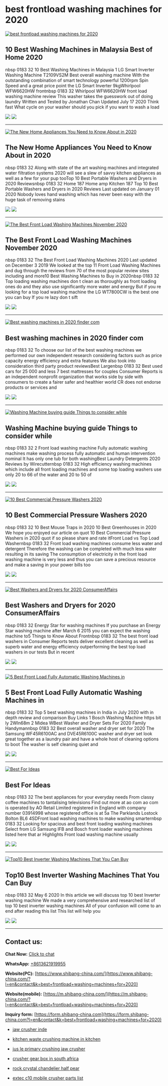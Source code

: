 # best frontload washing machines for 2020

<a href="https://swt.shibang-china.com/?l=en&img&k=best+frontload+washing+machines+for+2020" target="_blank">![best frontload washing machines for 2020](http://static.shibang-china.com/all-800x300/1105.jpg)</a>

## 10 Best Washing Machines in Malaysia Best of Home 2020
nbsp 0183 32 10 Best Washing Machines in Malaysia 1 LG Smart Inverter Washing Machine T2109VS2M Best overall washing machine With the outstanding combination of smart technology powerful 1200rpm Spin Speed and a great price point the LG Smart Inverter 9kgWhirlpool WFW6620HW frontnbsp 0183 32 Whirlpool WFW6620HW front load washing machine review This washer takes the guesswork out of doing laundry Written and Tested by Jonathan Chan Updated July 17 2020 Think fast What cycle on your washer should you pick if you want to wash a load


<a href="https://whatsapp.shibangsoft.com/WhatsApp.php" target="_blank" title="WhatsApp">![](http://static.shibang-china.com/icon/whatsapp.png)</a> <a href="https://swt.shibang-china.com/?l=en&icon&k=best+frontload+washing+machines+for+2020" target="_blank">![](http://static.shibang-china.com/icon/chat-en.png)</a>

---

<a href="https://swt.shibang-china.com/?l=en&img&k=best+frontload+washing+machines+for+2020" target="_blank">![The New Home Appliances You Need to Know About in 2020](http://static.shibang-china.com/all-800x300/1264.jpg)</a>

## The New Home Appliances You Need to Know About in 2020
nbsp 0183 32 Along with state of the art washing machines and integrated water filtration systems 2020 will see a slew of savvy kitchen appliances as well as a few for your pup tooTop 10 Best Portable Washers and Dryers in 2020 Reviewsnbsp 0183 32 Home 187 Home amp Kitchen 187 Top 10 Best Portable Washers and Dryers in 2020 Reviews Last updated on January 01 2020 Nobody loves hand washing which has never been easy with the huge task of removing stains


<a href="https://whatsapp.shibangsoft.com/WhatsApp.php" target="_blank" title="WhatsApp">![](http://static.shibang-china.com/icon/whatsapp.png)</a> <a href="https://swt.shibang-china.com/?l=en&icon&k=best+frontload+washing+machines+for+2020" target="_blank">![](http://static.shibang-china.com/icon/chat-en.png)</a>

---

<a href="https://swt.shibang-china.com/?l=en&img&k=best+frontload+washing+machines+for+2020" target="_blank">![The Best Front Load Washing Machines November 2020](http://static.shibang-china.com/all-800x300/879.jpg)</a>

## The Best Front Load Washing Machines November 2020
nbsp 0183 32 The Best Front Load Washing Machines 2020 Last updated on December 3 2019 We looked at the top 11 Front Load Washing Machines and dug through the reviews from 70 of the most popular review sites including and more10 Best Washing Machines to Buy in 2020nbsp 0183 32 Top loading washing machines don t clean as thoroughly as front loading ones do and they also use significantly more water and energy But if you re looking for a top load washing machine the LG WT7800CW is the best one you can buy If you re lazy don t sift


<a href="https://whatsapp.shibangsoft.com/WhatsApp.php" target="_blank" title="WhatsApp">![](http://static.shibang-china.com/icon/whatsapp.png)</a> <a href="https://swt.shibang-china.com/?l=en&icon&k=best+frontload+washing+machines+for+2020" target="_blank">![](http://static.shibang-china.com/icon/chat-en.png)</a>

---

<a href="https://swt.shibang-china.com/?l=en&img&k=best+frontload+washing+machines+for+2020" target="_blank">![Best washing machines in 2020 finder com](http://static.shibang-china.com/all-800x300/356.jpg)</a>

## Best washing machines in 2020 finder com
nbsp 0183 32 To choose our list of the best washing machines we performed our own independent research considering factors such as price capacity energy efficiency and extra features We also took into consideration third party product reviewsBest Largenbsp 0183 32 Best used cars for 25 000 and less 7 best mattresses for couples Consumer Reports is an independent nonprofit organization that works side by side with consumers to create a fairer safer and healthier world CR does not endorse products or services and


<a href="https://whatsapp.shibangsoft.com/WhatsApp.php" target="_blank" title="WhatsApp">![](http://static.shibang-china.com/icon/whatsapp.png)</a> <a href="https://swt.shibang-china.com/?l=en&icon&k=best+frontload+washing+machines+for+2020" target="_blank">![](http://static.shibang-china.com/icon/chat-en.png)</a>

---

<a href="https://swt.shibang-china.com/?l=en&img&k=best+frontload+washing+machines+for+2020" target="_blank">![Washing Machine buying guide Things to consider while](http://static.shibang-china.com/all-800x300/842.jpg)</a>

## Washing Machine buying guide Things to consider while
nbsp 0183 32 2 Front load washing machine Fully automatic washing machines make washing process fully automatic and human intervention nominal It has only one tub for both washingBest Laundry Detergents 2020 Reviews by Wirecutternbsp 0183 32 High efficiency washing machines which include all front loading machines and some top loading washers use only 20 to 66 of the water and 20 to 50 of


<a href="https://whatsapp.shibangsoft.com/WhatsApp.php" target="_blank" title="WhatsApp">![](http://static.shibang-china.com/icon/whatsapp.png)</a> <a href="https://swt.shibang-china.com/?l=en&icon&k=best+frontload+washing+machines+for+2020" target="_blank">![](http://static.shibang-china.com/icon/chat-en.png)</a>

---

<a href="https://swt.shibang-china.com/?l=en&img&k=best+frontload+washing+machines+for+2020" target="_blank">![10 Best Commercial Pressure Washers 2020](http://static.shibang-china.com/all-800x300/506.jpg)</a>

## 10 Best Commercial Pressure Washers 2020
nbsp 0183 32 10 Best Mouse Traps in 2020 10 Best Greenhouses in 2020 We hope you enjoyed our article on quot 10 Best Commercial Pressure Washers in 2020 quot if so please share and rate itFront Load vs Top Load Washernbsp 0183 32 Front load washing machines consume less water and detergent Therefore the washing can be completed with much less water resulting in its saving The consumption of electricity in the front load washing machine is very less and thus you can save a precious resource and make a saving in your power bills too


<a href="https://whatsapp.shibangsoft.com/WhatsApp.php" target="_blank" title="WhatsApp">![](http://static.shibang-china.com/icon/whatsapp.png)</a> <a href="https://swt.shibang-china.com/?l=en&icon&k=best+frontload+washing+machines+for+2020" target="_blank">![](http://static.shibang-china.com/icon/chat-en.png)</a>

---

<a href="https://swt.shibang-china.com/?l=en&img&k=best+frontload+washing+machines+for+2020" target="_blank">![Best Washers and Dryers for 2020 ConsumerAffairs](http://static.shibang-china.com/all-800x300/1100.jpg)</a>

## Best Washers and Dryers for 2020 ConsumerAffairs
nbsp 0183 32 Energy Star for washing machines If you purchase an Energy Star washing machine after March 6 2015 you can expect the washing machine to5 Things to Know About Frontnbsp 0183 32 The best front load washers in Consumer Reports tests deliver excellent cleaning as well as superb water and energy efficiency outperforming the best top load washers in our tests But in recent


<a href="https://whatsapp.shibangsoft.com/WhatsApp.php" target="_blank" title="WhatsApp">![](http://static.shibang-china.com/icon/whatsapp.png)</a> <a href="https://swt.shibang-china.com/?l=en&icon&k=best+frontload+washing+machines+for+2020" target="_blank">![](http://static.shibang-china.com/icon/chat-en.png)</a>

---

<a href="https://swt.shibang-china.com/?l=en&img&k=best+frontload+washing+machines+for+2020" target="_blank">![5 Best Front Load Fully Automatic Washing Machines in](http://static.shibang-china.com/all-800x300/1312.jpg)</a>

## 5 Best Front Load Fully Automatic Washing Machines in
nbsp 0183 32 Top 5 best washing machines in India in July 2020 with in depth review and comparison Buy Links 1 Bosch Washing Machine https bit ly 2Wln68m 2 Midea WBest Washer and Dryer Sets For 2020 Family Handymannbsp 0183 32 Best overall washer and dryer set for 2020 The Samsung WF45R6100AC and DVE45R6100C washer and dryer set look great together as a laundry pair and have a whole host of cleaning options to boot The washer is self cleaning quiet and


<a href="https://whatsapp.shibangsoft.com/WhatsApp.php" target="_blank" title="WhatsApp">![](http://static.shibang-china.com/icon/whatsapp.png)</a> <a href="https://swt.shibang-china.com/?l=en&icon&k=best+frontload+washing+machines+for+2020" target="_blank">![](http://static.shibang-china.com/icon/chat-en.png)</a>

---

<a href="https://swt.shibang-china.com/?l=en&img&k=best+frontload+washing+machines+for+2020" target="_blank">![Best For Ideas](http://static.shibang-china.com/all-800x300/342.jpg)</a>

## Best For Ideas
nbsp 0183 32 The best appliances for your everyday needs From classy coffee machines to tantalising televisions Find out more at ao com ao com is operated by AO Retail Limited registered in England with company number 03914998 whose registered office is at 5a The Parklands Lostock Bolton BL6 4SDFront load washing machines to make washing smarternbsp 0183 32 Looking for spacious and best front loading washing machines Select from LG Samsung IFB and Bosch front loader washing machines listed here that ar Highlights Front load washing machine usually


<a href="https://whatsapp.shibangsoft.com/WhatsApp.php" target="_blank" title="WhatsApp">![](http://static.shibang-china.com/icon/whatsapp.png)</a> <a href="https://swt.shibang-china.com/?l=en&icon&k=best+frontload+washing+machines+for+2020" target="_blank">![](http://static.shibang-china.com/icon/chat-en.png)</a>

---

<a href="https://swt.shibang-china.com/?l=en&img&k=best+frontload+washing+machines+for+2020" target="_blank">![Top10 Best Inverter Washing Machines That You Can Buy](http://static.shibang-china.com/all-800x300/1078.jpg)</a>

## Top10 Best Inverter Washing Machines That You Can Buy
nbsp 0183 32 May 6 2020 In this article we will discuss top 10 best Inverter washing machine We made a very comprehensive and researched list of top 10 best inverter washing machines All of your confusion will come to an end after reading this list This list will help you

<a href="https://whatsapp.shibangsoft.com/WhatsApp.php" target="_blank" title="WhatsApp">![](http://static.shibang-china.com/icon/whatsapp.png)</a> <a href="https://swt.shibang-china.com/?l=en&icon&k=best+frontload+washing+machines+for+2020" target="_blank">![](http://static.shibang-china.com/icon/chat-en.png)</a>

---
## Contact us:

**Chat Now:** [Click to chat](https://swt.shibang-china.com?l=en&contact&k=best+frontload+washing+machines+for+2020)

**WhatsApp:**  [+8613621919955](https://whatsapp.shibangsoft.com/WhatsApp.php)

**Website(PC):** [https://www.shibang-china.com/](https://www.shibang-china.com/?l=en&contact&k=best+frontload+washing+machines+for+2020)

**Website(mobile):** [https://m.shibang-china.com/](https://m.shibang-china.com/?l=en&contact&k=best+frontload+washing+machines+for+2020)

**Inquiry form:** [https://form.shibang-china.com](https://form.shibang-china.com?l=en&contact&k=best+frontload+washing+machines+for+2020)

* [jaw crusher inde](../161/jaw%20crusher%20inde.md)

* [kitchen waste crushing machine in kitchen](../165/kitchen%20waste%20crushing%20machine%20in%20kitchen.md)

* [jus le primary crushing jaw crusher](../164/jus%20le%20primary%20crushing%20jaw%20crusher.md)

* [crusher gear box in south africa](../168/crusher%20gear%20box%20in%20south%20africa.md)

* [rock crystal chandelier half pear](../165/rock%20crystal%20chandelier%20half%20pear.md)

* [extec c10 mobile crusher parts list](../170/extec%20c10%20mobile%20crusher%20parts%20list.md)